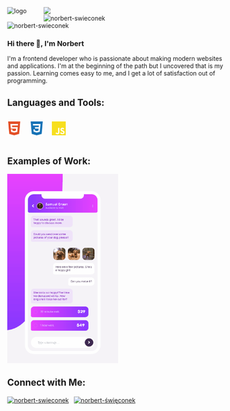 <img alt="logo" src="https://user-images.githubusercontent.com/62474258/132944808-1c72efec-d3c8-41ef-9025-379eb37eda07.png" />
<img align="right" width="420" src="https://github-readme-stats.vercel.app/api?username=norbert-swieconek&count_private=true" />
<img align="right" width="420"  src="https://github-readme-stats.vercel.app/api/top-langs?username=norbert-swieconek&show_icons=true&locale=en&layout=compact" alt="norbert-swieconek" />


<p align="left"> <img src="https://komarev.com/ghpvc/?username=norbert-swieconek&label=Profile%20views&color=0e75b6&style=flat" alt="norbert-swieconek" /> </p>

### Hi there 👋, I'm Norbert
I'm a frontend developer who is passionate about making modern websites and applications. I'm at the beginning of the path but I uncovered that is my passion. Learning comes easy to me, and I get a lot of satisfaction out of programming.

## Languages and Tools:
<div style="display: flex;">
  <p align="left">
    <img height="32" width="32" src="https://github.com/norbert-swieconek/norbert-swieconek/blob/main/html5.svg" alt="HTML5" /> &nbsp &nbsp
    <img height="32" width="32" src="https://github.com/norbert-swieconek/norbert-swieconek/blob/main/css3.svg" alt="CSS3" /> &nbsp &nbsp
    <img height="32" width="32" src="https://github.com/norbert-swieconek/norbert-swieconek/blob/main/javascript.svg" alt="JavaScript" />
  </p>
</div>

</div>

## Examples of Work:
<img src="https://github.com/norbert-swieconek/norbert-swieconek/blob/main/chat-app-example.gif" width="256px" />


## Connect with Me:
<p align="left">
<a href="https://linkedin.com/in/norbert-swieconek" target="blank"><img align="center" src="https://raw.githubusercontent.com/rahuldkjain/github-profile-readme-generator/master/src/images/icons/Social/linked-in-alt.svg" alt="norbert-swieconek" height="30" width="40" /></a> &nbsp
<a href="https://stackoverflow.com/users/16935792/norbert-%c5%9awi%c4%99conek?tab=profile" target="blank"><img align="center"                 src="https://raw.githubusercontent.com/rahuldkjain/github-profile-readme-generator/master/src/images/icons/Social/stack-overflow.svg" alt="norbert-święconek" height="30" width="40" /></a>
</p>
